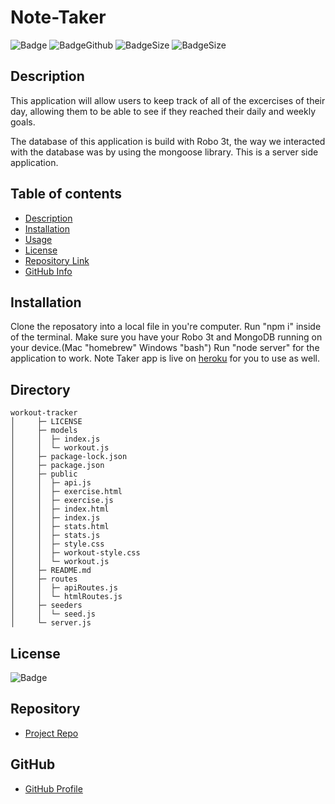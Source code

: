# **Note-Taker**
![Badge](https://img.shields.io/github/license/asostoa/workout-tracker)
![BadgeGithub](https://img.shields.io/github/followers/asostoa?style=social)
![BadgeSize](https://img.shields.io/github/repo-size/asostoa/workout-tracker)
![BadgeSize](https://img.shields.io/github/v/release/asostoa/workout-tracker)
## Description 
This application will allow users to keep track of all of the excercises of their day, allowing them to be able to see if they reached their daily and weekly goals.

The database of this application is build with Robo 3t, the way we interacted with the database was by using the mongoose library.
This is a server side application.


## Table of contents
- [Description](#Description)
- [Installation](#Installation)
- [Usage](#Usage)
- [License](#License)
- [Repository Link](#Repository)
- [GitHub Info](#GitHub) 
## Installation
Clone the reposatory into a local file in you're computer.
Run "npm i" inside of the terminal.
Make sure you have your Robo 3t and MongoDB running on your device.(Mac "homebrew" Windows "bash")
Run "node server" for the application to work.
Note Taker app is live on [heroku](https://hidden-anchorage-51365.herokuapp.com/?id=5f9ad114aae5c40017e01595) for you to use as well.


## Directory
```
workout-tracker
│     ├─ LICENSE
│     ├─ models
│     │  ├─ index.js
│     │  └─ workout.js
│     ├─ package-lock.json
│     ├─ package.json
│     ├─ public
│     │  ├─ api.js
│     │  ├─ exercise.html
│     │  ├─ exercise.js
│     │  ├─ index.html
│     │  ├─ index.js
│     │  ├─ stats.html
│     │  ├─ stats.js
│     │  ├─ style.css
│     │  ├─ workout-style.css
│     │  └─ workout.js
│     ├─ README.md
│     ├─ routes
│     │  ├─ apiRoutes.js
│     │  └─ htmlRoutes.js
│     ├─ seeders
│     │  └─ seed.js
│     └─ server.js
```

## License
![Badge](https://img.shields.io/github/license/asostoa/workout-tracker)
## Repository
- [Project Repo](https://asostoa.github.io/workout-tracker)
## GitHub 
- [GitHub Profile](https://github.com/Asostoa)


